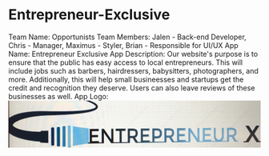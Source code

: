 # Entrepreneur-Exclusive
Team Name: Opportunists
Team Members: Jalen - Back-end Developer, Chris - Manager, Maximus - Styler, Brian - Responsible for UI/UX
App Name: Entrepreneur Exclusive
App Description: Our website's purpose is to ensure that the public has easy access to local entrepreneurs. This will include jobs such as barbers, hairdressers, babysitters, photographers, and more. Additionally, this will help small busineesses and startups get the credit and recognition they deserve. Users can also leave reviews of these businesses as well.
App Logo: ![Logo](IMG_E0156.JPG)
